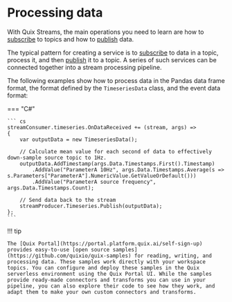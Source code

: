 # Processing data

With Quix Streams, the main operations you need to learn are how to [subscribe](subscribe.md) to topics and how to [publish](publish.md) data.

The typical pattern for creating a service is to [subscribe](subscribe.md) to data in a topic, process it, and then [publish](publish.md) it to a topic. A series of such services can be connected together into a stream processing pipeline.

The following examples show how to process data in the Pandas data frame format, the format defined by the `TimeseriesData` class, and the event data format:

=== "C\#"
    
    ``` cs
    streamConsumer.timeseries.OnDataReceived += (stream, args) =>
    {
        var outputData = new TimeseriesData();
    
        // Calculate mean value for each second of data to effectively down-sample source topic to 1Hz.
        outputData.AddTimestamp(args.Data.Timestamps.First().Timestamp)
            .AddValue("ParameterA 10Hz", args.Data.Timestamps.Average(s => s.Parameters["ParameterA"].NumericValue.GetValueOrDefault()))
            .AddValue("ParameterA source frequency", args.Data.Timestamps.Count);
    
        // Send data back to the stream
        streamProducer.Timeseries.Publish(outputData);
    };
    ```

!!! tip

	The [Quix Portal](https://portal.platform.quix.ai/self-sign-up) provides easy-to-use [open source samples](https://github.com/quixio/quix-samples) for reading, writing, and processing data. These samples work directly with your workspace topics. You can configure and deploy these samples in the Quix serverless environment using the Quix Portal UI. While the samples provide ready-made connectors and transforms you can use in your pipeline, you can also explore their code to see how they work, and adapt them to make your own custom connectors and transforms.
